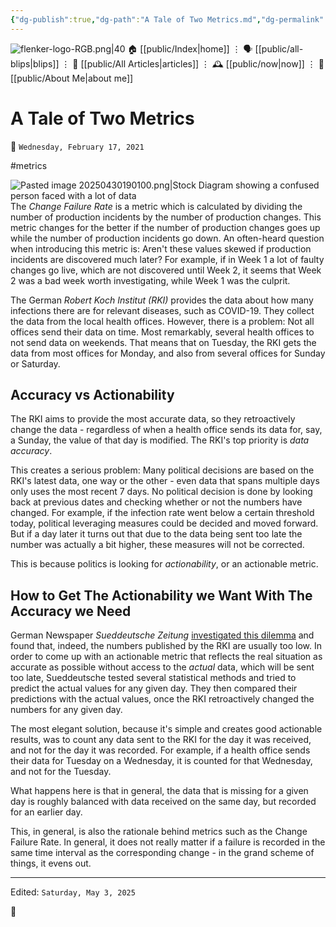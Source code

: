 ```yaml
---
{"dg-publish":true,"dg-path":"A Tale of Two Metrics.md","dg-permalink":"2021/02/17/two-metrics/","permalink":"/2021/02/17/two-metrics/","title":"A Tale of Two Metrics","created":"2021-02-17T18:59:50","updated":"2025-05-03T09:45:01"}
---
```



<div class="transclusion internal-embed is-loaded"><div class="markdown-embed">




![flenker-logo-RGB.png|40](/img/user/attachments/flenker-logo-RGB.png)
🏠 [[public/Index\|home]]  ⋮ 🗣️ [[public/all-blips\|blips]] ⋮  📝 [[public/All Articles\|articles]]  ⋮ 🕰️ [[public/now\|now]] ⋮ 🪪 [[public/About Me\|about me]]


</div></div>


# A Tale of Two Metrics
<p><span>📆 <code>Wednesday, February 17, 2021</code></span></p>
#metrics

![Pasted image 20250430190100.png|Stock Diagram showing a confused person faced with a lot of data](/img/user/attachments/Pasted%20image%2020250430190100.png)
The _Change Failure Rate_ is a metric which is calculated by dividing the number of production incidents by the number of production changes. This metric changes for the better if the number of production changes goes up while the number of production incidents go down. An often-heard question when introducing this metric is: Aren't these values skewed if production incidents are discovered much later? For example, if in Week 1 a lot of faulty changes go live, which are not discovered until Week 2, it seems that Week 2 was a bad week worth investigating, while Week 1 was the culprit.

The German _Robert Koch Institut (RKI)_ provides the data about how many infections there are for relevant diseases, such as COVID-19. They collect the data from the local health offices. However, there is a problem: Not all offices send their data on time. Most remarkably, several health offices to not send data on weekends. That means that on Tuesday, the RKI gets the data from most offices for Monday, and also from several offices for Sunday or Saturday.

## Accuracy vs Actionability

The RKI aims to provide the most accurate data, so they retroactively change the data - regardless of when a health office sends its data for, say, a Sunday, the value of that day is modified. The RKI's top priority is _data accuracy_.

This creates a serious problem: Many political decisions are based on the RKI's latest data, one way or the other - even data that spans multiple days only uses the most recent 7 days. No political decision is done by looking back at previous dates and checking whether or not the numbers have changed. For example, if the infection rate went below a certain threshold today, political leveraging measures could be decided and moved forward. But if a day later it turns out that due to the data being sent too late the number was actually a bit higher, these measures will not be corrected.

This is because politics is looking for _actionability_, or an actionable metric.

## How to Get The Actionability we Want With The Accuracy we Need
German Newspaper _Sueddeutsche Zeitung_ [investigated this dilemma](https://www.sueddeutsche.de/gesundheit/coronavirus-inzidenz-rki-fallzahlen-1.5154797) and found that, indeed, the numbers published by the RKI are usually too low. In order to come up with an actionable metric that reflects the real situation as accurate as possible without access to the _actual_ data, which will be sent too late, Sueddeutsche tested several statistical methods and tried to predict the actual values for any given day. They then compared their predictions with the actual values, once the RKI retroactively changed the numbers for any given day.

The most elegant solution, because it's simple and creates good actionable results, was to count any data sent to the RKI for the day it was received, and not for the day it was recorded. For example, if a health office sends their data for Tuesday on a Wednesday, it is counted for that Wednesday, and not for the Tuesday.

What happens here is that in general, the data that is missing for a given day is roughly balanced with data received on the same day, but recorded for an earlier day.

This, in general, is also the rationale behind metrics such as the Change Failure Rate. In general, it does not really matter if a failure is recorded in the same time interval as the corresponding change - in the grand scheme of things, it evens out.

- - -
<p><span>Edited: <code>Saturday, May 3, 2025</code></span></p>

👾
